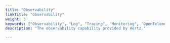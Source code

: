 ```yaml
---
title: "Observability"
linkTitle: "Observability"
weight: 3
keywords: ["Observability", "Log", "Tracing", "Monitoring", "OpenTelemetry"]
description: "The observability capability provided by Hertz."

---
```

